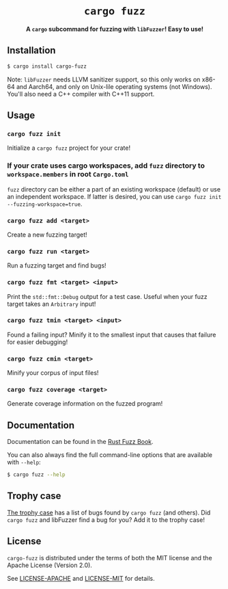 <div align="center">
  <h1><code>cargo fuzz</code></h1>

  <p><b>A <code>cargo</code> subcommand for fuzzing with <code>libFuzzer</code>! Easy to use!</b></p>
</div>

## Installation

```sh
$ cargo install cargo-fuzz
```

Note: `libFuzzer` needs LLVM sanitizer support, so this only works on x86-64 and Aarch64,
and only on Unix-lile operating systems (not Windows). You'll also need a C++ compiler with C++11 support.

## Usage

### `cargo fuzz init`

Initialize a `cargo fuzz` project for your crate!

### If your crate uses cargo workspaces, add `fuzz` directory to `workspace.members` in root `Cargo.toml`

`fuzz` directory can be either a part of an existing workspace (default)
or use an independent workspace. If latter is desired, you can use
`cargo fuzz init --fuzzing-workspace=true`.

### `cargo fuzz add <target>`

Create a new fuzzing target!

### `cargo fuzz run <target>`

Run a fuzzing target and find bugs!

### `cargo fuzz fmt <target> <input>`

Print the `std::fmt::Debug` output for a test case. Useful when your fuzz target
takes an `Arbitrary` input!

### `cargo fuzz tmin <target> <input>`

Found a failing input? Minify it to the smallest input that causes that failure
for easier debugging!

### `cargo fuzz cmin <target>`

Minify your corpus of input files!

### `cargo fuzz coverage <target>`

Generate coverage information on the fuzzed program!

## Documentation

Documentation can be found in the [Rust Fuzz
Book](https://rust-fuzz.github.io/book/cargo-fuzz.html).

You can also always find the full command-line options that are available with
`--help`:

```sh
$ cargo fuzz --help
```

## Trophy case

[The trophy case](https://github.com/rust-fuzz/trophy-case) has a list of bugs
found by `cargo fuzz` (and others). Did `cargo fuzz` and libFuzzer find a bug
for you? Add it to the trophy case!

## License

`cargo-fuzz` is distributed under the terms of both the MIT license and the
Apache License (Version 2.0).

See [LICENSE-APACHE](./LICENSE-APACHE) and [LICENSE-MIT](./LICENSE-MIT) for
details.
